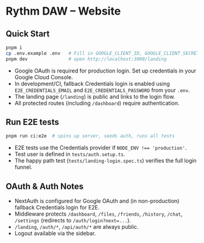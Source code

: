 # Rythm DAW – Website

## Quick Start

```sh
pnpm i
cp .env.example .env   # Fill in GOOGLE_CLIENT_ID, GOOGLE_CLIENT_SECRET, NEXTAUTH_SECRET, E2E_CREDENTIALS_EMAIL, E2E_CREDENTIALS_PASSWORD
pnpm dev               # open http://localhost:3000/landing
```

- Google OAuth is required for production login. Set up credentials in your Google Cloud Console.
- In development/CI, fallback Credentials login is enabled using `E2E_CREDENTIALS_EMAIL` and `E2E_CREDENTIALS_PASSWORD` from your `.env`.
- The landing page (`/landing`) is public and links to the login flow.
- All protected routes (including `/dashboard`) require authentication.

## Run E2E tests

```sh
pnpm run ci:e2e  # spins up server, seeds auth, runs all tests
```

- E2E tests use the Credentials provider if `NODE_ENV !== 'production'`.
- Test user is defined in `tests/auth.setup.ts`.
- The happy path test (`tests/landing-login.spec.ts`) verifies the full login funnel.

## OAuth & Auth Notes

- NextAuth is configured for Google OAuth and (in non-production) fallback Credentials login for E2E.
- Middleware protects `/dashboard`, `/files`, `/friends`, `/history`, `/chat`, `/settings` (redirects to `/auth/login?next=...`).
- `/landing`, `/auth/*`, `/api/auth/*` are always public.
- Logout available via the sidebar.
